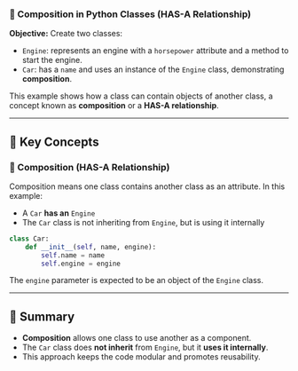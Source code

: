 
### 📄 Composition in Python Classes (HAS-A Relationship)

**Objective:**
Create two classes:

* `Engine`: represents an engine with a `horsepower` attribute and a method to start the engine.
* `Car`: has a `name` and uses an instance of the `Engine` class, demonstrating **composition**.

This example shows how a class can contain objects of another class, a concept known as **composition** or a **HAS-A relationship**.

---

## 🧠 Key Concepts

### 🔹 Composition (HAS-A Relationship)

Composition means one class contains another class as an attribute. In this example:

* A `Car` **has an** `Engine`
* The `Car` class is not inheriting from `Engine`, but is using it internally

```python
class Car:
    def __init__(self, name, engine):
        self.name = name
        self.engine = engine
```

The `engine` parameter is expected to be an object of the `Engine` class.

---


## 📌 Summary

* **Composition** allows one class to use another as a component.
* The `Car` class does **not inherit** from `Engine`, but it **uses it internally**.
* This approach keeps the code modular and promotes reusability.

